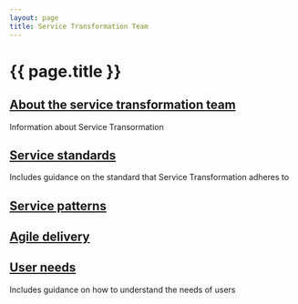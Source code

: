 ```yaml
---
layout: page
title: Service Transformation Team
---
```


# {{ page.title }}

<div class="previews">
  <div class="preview">
    <h2 class="sub-section-heading"><a href="/essex-service-transformation-playbook/Service-Transformation-Team/About-the-Service-Transformation-Team">About the service transformation team</a></h2>
    <p>Information about Service Transormation</p>
  </div>
  <div class="preview">
    <h2 class="sub-section-heading"><a href="/essex-service-transformation-playbook/Service-Transformation-Team/Service-standards">Service standards</a></h2>
    <p>Includes guidance on the standard that Service Transformation adheres to</p>
  </div>
  <div class="preview">
    <h2 class="sub-section-heading"><a href="/essex-service-transformation-playbook/Service-Transformation-Team/Service-patterns">Service patterns</a></h2>
    <p></p>
  </div>
  <div class="preview">
    <h2 class="sub-section-heading"><a href="/essex-service-transformation-playbook/Service-Transformation-Team/Agile-delivery">Agile delivery</a></h2>
    <p></p>
  </div>
    <div class="preview">
    <h2 class="sub-section-heading"><a href="/essex-service-transformation-playbook/Service-Transformation-Team/User-need">User needs</a></h2>
    <p>Includes guidance on how to understand the needs of users</p>
  </div>
</div>